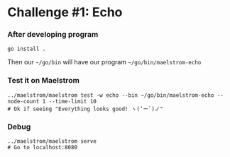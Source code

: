 # Challenge #1: Echo

### After developing program
```shell
go install .
```

Then our `~/go/bin` will have our program `~/go/bin/maelstrom-echo`

### Test it on Maelstrom
```shell
../maelstrom/maelstrom test -w echo --bin ~/go/bin/maelstrom-echo --node-count 1 --time-limit 10
# Ok if seeing "Everything looks good! ヽ(‘ー`)ノ"
```

### Debug
```shell
../maelstrom/maelstrom serve
# Go to localhost:8080
```
